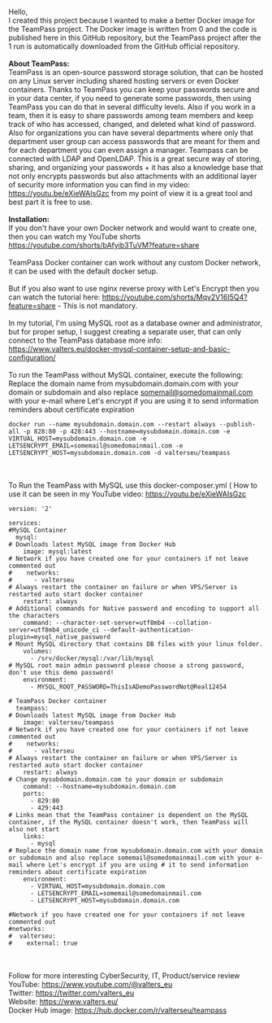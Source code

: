 Hello,<br>
I created this project because I wanted to make a better Docker image for the TeamPass project. The Docker image is written from 0 and the code is published here in this GitHub repository, but the TeamPass project after the 1 run is automatically downloaded from the GitHub official repository.
<br><br>
<b>About TeamPass:</b><br>
TeamPass is an open-source password storage solution, that can be hosted on any Linux server including shared hosting servers or even Docker containers. Thanks to TeamPass you can keep your passwords secure and in your data center, if you need to generate some passwords, then using TeamPass you can do that in several difficulty levels. Also if you work in a team, then it is easy to share passwords among team members and keep track of who has accessed, changed, and deleted what kind of password. Also for organizations you can have several departments where only that department user group can access passwords that are meant for them and for each department you can even assign a manager. Teampass can be connected with LDAP and OpenLDAP. This is a great secure way of storing, sharing, and organizing your passwords + it has also a knowledge base that not only encrypts passwords but also attachments with an additional layer of security more information you can find in my video: https://youtu.be/eXieWAIsGzc from my point of view it is a great tool and best part it is free to use.
<br><br>
<b>Installation:</b><br>
If you don't have your own Docker network and would want to create one, then you can watch my YouTube shorts https://youtube.com/shorts/bAfyib3TuVM?feature=share
<br><br>
TeamPass Docker container can work without any custom Docker network, it can be used with the default docker setup. 
<br><br>
But if you also want to use nginx reverse proxy with Let's Encrypt then you can watch the tutorial here: https://youtube.com/shorts/Mqv2V16I5Q4?feature=share - This is not mandatory.
<br><br>
In my tutorial, I'm using MySQL root as a database owner and administrator, but for proper setup, I suggest creating a separate user, that can only connect to the TeamPass database more info: https://www.valters.eu/docker-mysql-container-setup-and-basic-configuration/
<br><br>
To run the TeamPass without MySQL container, execute the following:<br>
Replace the domain name from mysubdomain.domain.com with your domain or subdomain and also replace somemail@somedomainmail.com with your e-mail where Let's encrypt if you are using it to send information reminders about certificate expiration
<br>
```
docker run --name mysubdomain.domain.com --restart always --publish-all -p 828:80 -p 428:443 --hostname=mysubdomain.domain.com -e VIRTUAL_HOST=mysubdomain.domain.com -e LETSENCRYPT_EMAIL=somemail@somedomainmail.com -e LETSENCRYPT_HOST=mysubdomain.domain.com -d valterseu/teampass
```
<br><br>
To Run the TeamPass with MySQL use this docker-composer.yml ( How to use it can be seen in my YouTube video: https://youtu.be/eXieWAIsGzc 
<br>
```
version: '2'

services:
#MySQL Container
  mysql:
# Downloads latest MySQL image from Docker Hub
    image: mysql:latest
# Network if you have created one for your containers if not leave commented out
#    networks:
#      - valterseu
# Always restart the container on failure or when VPS/Server is restarted auto start docker container
    restart: always
# Additional commands for Native password and encoding to support all the characters
    command: --character-set-server=utf8mb4 --collation-server=utf8mb4_unicode_ci --default-authentication-plugin=mysql_native_password
# Mount MySQL directory that contains DB files with your linux folder.
    volumes:
      - /srv/docker/mysql:/var/lib/mysql
# MySQL root main admin password please choose a strong password, don't use this demo password!
    environment:
      - MYSQL_ROOT_PASSWORD=ThisIsADemoPasswordNot@Real12454

# TeamPass Docker container
  teampass:
# Downloads latest MySQL image from Docker Hub
    image: valterseu/teampass
# Network if you have created one for your containers if not leave commented out
#    networks:
#      - valterseu
# Always restart the container on failure or when VPS/Server is restarted auto start docker container
    restart: always
# Change mysubdomain.domain.com to your domain or subdomain
    command: --hostname=mysubdomain.domain.com
    ports:
      - 829:80
      - 429:443
# Links mean that the TeamPass container is dependent on the MySQL container, if the MySQL container doesn't work, then TeamPass will also not start
    links:
      - mysql
# Replace the domain name from mysubdomain.domain.com with your domain or subdomain and also replace somemail@somedomainmail.com with your e-mail where Let's encrypt if you are using # it to send information reminders about certificate expiration
    environment:
      - VIRTUAL_HOST=mysubdomain.domain.com
      - LETSENCRYPT_EMAIL=somemail@somedomainmail.com
      - LETSENCRYPT_HOST=mysubdomain.domain.com

#Network if you have created one for your containers if not leave commented out
#networks:
#  valterseu:
#    external: true
```
<br><br>
Follow for more interesting CyberSecurity, IT, Product/service review<br>
YouTube: https://www.youtube.com/@valters_eu <br>
Twitter: https://twitter.com/valters_eu <br>
Website: https://www.valters.eu/ <br>
Docker Hub image: https://hub.docker.com/r/valterseu/teampass <br>

